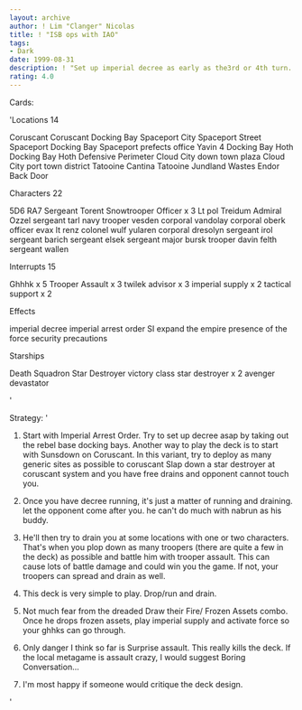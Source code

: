 ```yaml
---
layout: archive
author: ! Lim "Clanger" Nicolas
title: ! "ISB ops with IAO"
tags:
- Dark
date: 1999-08-31
description: ! "Set up imperial decree as early as the3rd or 4th turn. Drain away on a choiceof yavin 4 (with generic sites), coruscantand tons of other places."
rating: 4.0
---
```

Cards: 

'Locations 14

Coruscant
Coruscant Docking Bay
Spaceport City
Spaceport Street
Spaceport Docking Bay
Spaceport prefects office
Yavin 4 Docking Bay
Hoth Docking Bay
Hoth Defensive Perimeter
Cloud City down town plaza
Cloud City port town district
Tatooine Cantina
Tatooine Jundland Wastes
Endor Back Door

Characters 22

5D6 RA7
Sergeant Torent
Snowtrooper Officer x 3
Lt pol Treidum
Admiral Ozzel
sergeant tarl
navy trooper vesden
corporal vandolay
corporal oberk
officer evax
lt renz
colonel wulf yularen
corporal dresolyn
sergeant irol
sergeant barich
sergeant elsek
sergeant major bursk
trooper davin felth
sergeant wallen

Interrupts 15

Ghhhk x 5
Trooper Assault x 3
twilek advisor x 3
imperial supply x 2
tactical support x 2

Effects

imperial decree
imperial arrest order SI
expand the empire
presence of the force
security precautions

Starships

Death Squadron Star Destroyer
victory class star destroyer x 2
avenger
devastator


'

Strategy: '

1) Start with Imperial Arrest Order. Try to set up
decree asap by taking out the rebel base docking bays.
Another way to play the deck is to start with
Sunsdown on Coruscant. In this variant, try to
deploy as many generic sites as possible to coruscant
Slap down a star destroyer at coruscant system and
you have free drains and opponent cannot touch you.

2) Once you have decree running, it's just a matter
of running and draining. let the opponent come
after you. he can't do much with nabrun as his
buddy.

3) He'll then try to drain you at some locations
with one or two characters. That's when you plop
down as many troopers (there are quite a few in
the deck) as possible and battle him with
trooper assault. This can cause lots of battle
damage and could win you the game. If not, your
troopers can spread and drain as well.

4) This deck is very simple to play. Drop/run
and drain.

5) Not much fear from the dreaded Draw their Fire/
Frozen Assets combo. Once he drops frozen assets,
play imperial supply and activate force so your
ghhks can go through.

6) Only danger I think so far is Surprise assault.
This really kills the deck. If the local metagame
is assault crazy, I would suggest Boring
Conversation...

7) I'm most happy if someone would critique the
deck design.

'